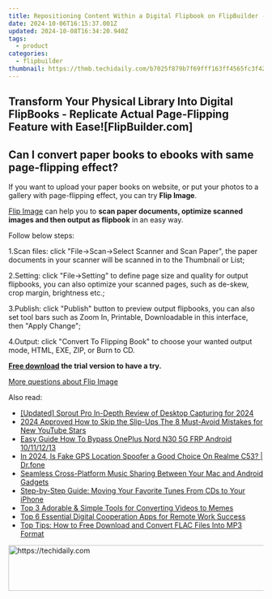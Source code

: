 ```yaml
---
title: Repositioning Content Within a Digital Flipbook on FlipBuilder - Step-by-Step Guide
date: 2024-10-06T16:15:37.001Z
updated: 2024-10-08T16:34:20.940Z
tags:
  - product
categories:
  - flipbuilder
thumbnail: https://thmb.techidaily.com/b7025f879b7f69fff163ff4565fc3f42cd715d8a0e343c5b6d69fd8b7007ad8a.jpg
---
```


## Transform Your Physical Library Into Digital FlipBooks - Replicate Actual Page-Flipping Feature with Ease![FlipBuilder.com]

## Can I convert paper books to ebooks with same page-flipping effect?

If you want to upload your paper books on website, or put your photos to a gallery with page-flipping effect, you can try **Flip Image**. 

[Flip Image](https://tools.techidaily.com/flipbuilder/products/) can help you to **scan paper documents, optimize scanned images and then output as flipbook** in an easy way.

Follow below steps:

1.Scan files: click "File->Scan->Select Scanner and Scan Paper", the paper documents in your scanner will be scanned in to the Thumbnail or List;

2.Setting: click "File->Setting" to define page size and quality for output flipbooks, you can also optimize your scanned pages, such as de-skew, crop margin, brightness etc.;

3.Publish: click "Publish" button to preview output flipbooks, you can also set tool bars such as Zoom In, Printable, Downloadable in this interface, then "Apply Change";

4.Output: click "Convert To Flipping Book" to choose your wanted output mode, HTML, EXE, ZIP, or Burn to CD.

**[Free download](https://tools.techidaily.com/flipbuilder/products/) the trial version to have a try.** 

[More questions about Flip Image](https://tools.techidaily.com/flipbuilder/products/)

<ins class="adsbygoogle"
     style="display:block"
     data-ad-format="autorelaxed"
     data-ad-client="ca-pub-7571918770474297"
     data-ad-slot="1223367746"></ins>

<ins class="adsbygoogle"
     style="display:block"
     data-ad-client="ca-pub-7571918770474297"
     data-ad-slot="8358498916"
     data-ad-format="auto"
     data-full-width-responsive="true"></ins>

<span class="atpl-alsoreadstyle">Also read:</span>
<div><ul>
<li><a href="https://visual-screen-recording.techidaily.com/updated-sprout-pro-in-depth-review-of-desktop-capturing-for-2024/"><u>[Updated] Sprout Pro In-Depth Review of Desktop Capturing for 2024</u></a></li>
<li><a href="https://youtube-tips.techidaily.com/approved-how-to-skip-the-slip-ups-the-8-must-avoid-mistakes-for-new-youtube-stars/"><u>2024 Approved How to Skip the Slip-Ups The 8 Must-Avoid Mistakes for New YouTube Stars</u></a></li>
<li><a href="https://android-frp.techidaily.com/easy-guide-how-to-bypass-oneplus-nord-n30-5g-frp-android-10111213-by-drfone-android/"><u>Easy Guide How To Bypass OnePlus Nord N30 5G FRP Android 10/11/12/13</u></a></li>
<li><a href="https://phone-solutions.techidaily.com/in-2024-is-fake-gps-location-spoofer-a-good-choice-on-realme-c53-drfone-by-drfone-virtual-android/"><u>In 2024, Is Fake GPS Location Spoofer a Good Choice On Realme C53? | Dr.fone</u></a></li>
<li><a href="https://win-docs.techidaily.com/seamless-cross-platform-music-sharing-between-your-mac-and-android-gadgets/"><u>Seamless Cross-Platform Music Sharing Between Your Mac and Android Gadgets</u></a></li>
<li><a href="https://win-docs.techidaily.com/step-by-step-guide-moving-your-favorite-tunes-from-cds-to-your-iphone/"><u>Step-by-Step Guide: Moving Your Favorite Tunes From CDs to Your iPhone</u></a></li>
<li><a href="https://win-docs.techidaily.com/top-3-adorable-and-simple-tools-for-converting-videos-to-memes/"><u>Top 3 Adorable & Simple Tools for Converting Videos to Memes</u></a></li>
<li><a href="https://win-docs.techidaily.com/top-6-essential-digital-cooperation-apps-for-remote-work-success/"><u>Top 6 Essential Digital Cooperation Apps for Remote Work Success</u></a></li>
<li><a href="https://tech-savvy.techidaily.com/top-tips-how-to-free-download-and-convert-flac-files-into-mp3-format/"><u>Top Tips: How to Free Download and Convert FLAC Files Into MP3 Format</u></a></li>
</ul></div>

<!-- affiliate ads begin -->
<a href="https://appsumo.8odi.net/c/5597632/2043855/7443" target="_top" id="2043855">
  <img src="//a.impactradius-go.com/display-ad/7443-2043855" border="0" alt="https://techidaily.com" width="728" height="90"/>
</a>
<img height="0" width="0" src="https://appsumo.8odi.net/i/5597632/2043855/7443" style="position:absolute;visibility:hidden;" border="0" />
<!-- affiliate ads end -->

